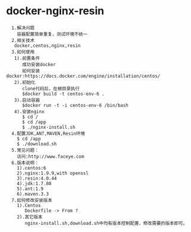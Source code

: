 docker-nginx-resin
==============
          
      1.解决问题
        容器配置简单重复，测试环境不统一
      2.相关技术
       docker,centos,nginx,resin
      3.如何使用
       1).前置条件
          成功安装docker
          如何安装docker:https://docs.docker.com/engine/installation/centos/
       2).初始化
          clone代码后，在根目录执行
          $docker build -t centos-env-6 .
       3).启动容器
          $docker run -t -i centos-env-6 /bin/bash
       4).安装nginx
          $ cd /
          $ cd /app
          $ ./nginx-install.sh
      4.配置JDK,ANT,MAVEN,Resin环境
        $ cd /app
        $ ./download.sh
      5.常见问题：
        访问:http://www.faceye.com
	  6.版本说明：
	    1).centos:6
		2).nginx:1.9.9,with openssl
		3).resin:4.0.44
		4).jdk:1.7.80
		5).ant:1.9
		6).maven.3.3
	  7.如何修改安装版本
	    1).Centos
		   Dockerfile -> From ?
	    2).其它版本
		   nginx-install.sh,download.sh中均有版本控制配置，修改需要的版本即可。
		
      
